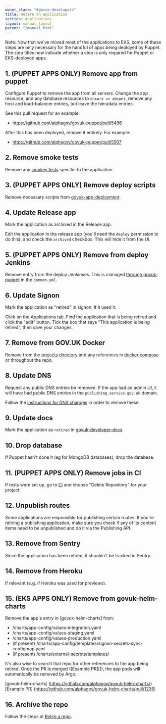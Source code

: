 ```yaml
---
owner_slack: "#govuk-developers"
title: Retire an application
section: Applications
layout: manual_layout
parent: "/manual.html"
---
```


Note: Now that we've moved most of the applications to EKS, some of these
steps are only necessary for the handful of apps being deployed by Puppet.
The step titles now indicate whether a step is only required for Puppet or
EKS-deployed apps.

## 1. (PUPPET APPS ONLY) Remove app from puppet

Configure Puppet to remove the app from all servers. Change the app resource,
and any database resources to `ensure => absent`, remove any host and
load-balancer entries, but leave the hieradata entries.

See this pull request for an example:

- <https://github.com/alphagov/govuk-puppet/pull/5496>

After this has been deployed, remove it entirely. For example:

- <https://github.com/alphagov/govuk-puppet/pull/5507>

## 2. Remove smoke tests

Remove any [smokey tests][smokey] specific to the application.

[smokey]: https://github.com/alphagov/smokey

## 3. (PUPPET APPS ONLY) Remove deploy scripts

Remove necessary scripts from [govuk-app-deployment][govuk-app-deployment].

[govuk-app-deployment]: https://github.com/alphagov/govuk-app-deployment

## 4. Update Release app

Mark the application as archived in the Release app.

Edit the application in the release app (you'll need the `deploy` permission to
do this), and check the `archived` checkbox. This will hide it from the UI.

## 5. (PUPPET APPS ONLY) Remove from deploy Jenkins

Remove entry from the deploy Jenkinses. This is managed
[through govuk-puppet][common] in the `common.yml`.

[common]: https://github.com/alphagov/govuk-puppet/blob/master/hieradata_aws/common.yaml

## 6. Update Signon

Mark the application as "retired" in signon, if it used it.

Click on the Applications tab. Find the application that is being retired and
click the "edit" button. Tick the box that says "This application is being
retired", then save your changes.

## 7. Remove from GOV.UK Docker

Remove from the [projects directory] and any references
in [docker compose] or throughout the repo.

[projects directory]: https://github.com/alphagov/govuk-docker/tree/master/projects
[docker compose]: https://github.com/alphagov/govuk-docker/blob/master/docker-compose.yml

## 8. Update DNS

Request any public DNS entries be removed. If the app had an admin UI, it will
have had public DNS entries in the `publishing.service.gov.uk` domain.

Follow the [instructions for DNS changes][dns-changes] in order to remove
these.

[dns-changes]: https://docs.publishing.service.gov.uk/manual/dns.html#dns-for-the-publishingservicegovuk-domain

## 9. Update docs

Mark the application as `retired` in [govuk-developer-docs](https://github.com/alphagov/govuk-developer-docs)

## 10. Drop database

If Puppet hasn't done it (eg for MongoDB databases), drop the database.

## 11. (PUPPET APPS ONLY) Remove jobs in CI

If tests were set up, go to [CI] and choose "Delete Repository" for your
project.

[CI]: https://ci.integration.publishing.service.gov.uk/

## 12. Unpublish routes

Some applications are responsible for publishing certain routes. If you're
retiring a publishing application, make sure you check if any of its content
items need to be unpublished and do it via the Publishing API.

## 13. Remove from Sentry

Since the application has been retired, it shouldn't be tracked in Sentry.

## 14. Remove from Heroku

If relevant (e.g. if Heroku was used for previews).

## 15. (EKS APPS ONLY) Remove from govuk-helm-charts

Remove the app's entry in [govuk-helm-charts] from:

- /charts/app-config/values-integration.yaml
- /charts/app-config/values-staging.yaml
- /charts/app-config/values-production.yaml
- (if present) /charts/app-config/templates/signon-secrets-sync-configmap.yaml
- (if present) /charts/external-secrets/templates/<app name>

It's also wise to search that repo for other references to the app being retired.
Once the PR is merged ([Example PR][]), the app pods will automatically be removed by Argo.

[govuk-helm-charts] (https://github.com/alphagov/govuk-helm-charts/)
[Example PR] (https://github.com/alphagov/govuk-helm-charts/pull/1236)

## 16. Archive the repo

Follow the steps at [Retire a repo](/manual/retiring-a-repo.html).
